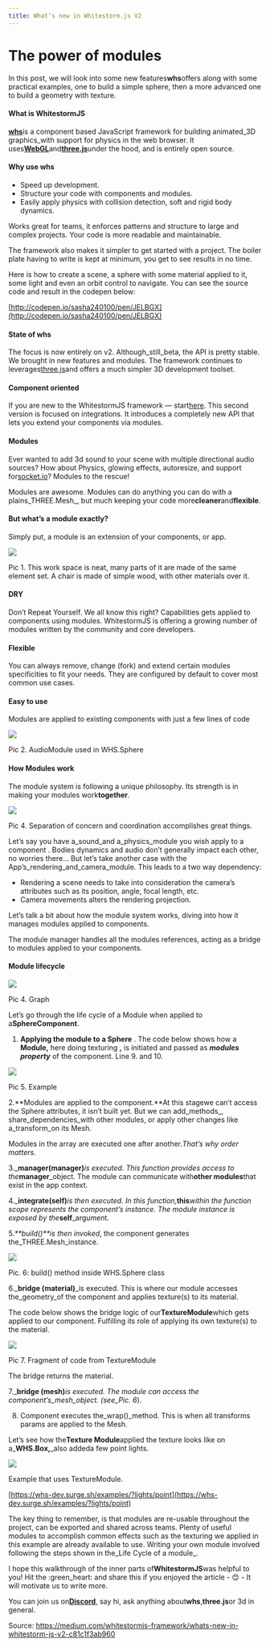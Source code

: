 ```yaml
---
title: What’s new in Whitestorm.js V2
---
```


# The power of modules

In this post, we will look into some new features**whs**offers along with some practical examples, one to build a simple sphere, then a more advanced one to build a geometry with texture.

#### What is WhitestormJS

[**whs**](https://www.npmjs.com/package/whs)is a component based JavaScript framework for building animated_3D graphics_with support for physics in the web browser. It uses[**WebGL**](https://get.webgl.org/)and[**three.js**](http://threejs.org/)under the hood, and is entirely open source.

#### Why use whs

* Speed up development.
* Structure your code with components and modules.
* Easily apply physics with collision detection, soft and rigid body dynamics.

Works great for teams, it enforces patterns and structure to large and complex projects. Your code is more readable and maintainable.

The framework also makes it simpler to get started with a project. The boiler plate having to write is kept at minimum, you get to see results in no time.

Here is how to create a scene, a sphere with some material applied to it, some light and even an orbit control to navigate. You can see the source code and result in the codepen below:

[http://codepen.io/sasha240100/pen/JELBGX](http://codepen.io/sasha240100/pen/JELBGX)

#### State of whs

The focus is now entirely on v2. Although_still_beta, the API is pretty stable. We brought in new features and modules. The framework continues to leverages[three.js](http://three.js/)and offers a much simpler 3D development toolset.

#### Component oriented

If you are new to the WhitestormJS framework — start[here](https://whsjs.readme.io/docs). This second version is focused on integrations. It introduces a completely new API that lets you extend your components via modules.

#### Modules

Ever wanted to add 3d sound to your scene with multiple directional audio sources? How about Physics, glowing effects, autoresize, and support for[socket.io](http://socket.io/)? Modules to the rescue!

Modules are awesome. Modules can do anything you can do with a plains_THREE.Mesh_, but much keeping your code more**cleaner**and**flexible**.

#### But what’s a module exactly?

Simply put, a module is an extension of your components, or app.

![](http://img2.tuicool.com/QNvmyuJ.jpg!web)

Pic 1. This work space is neat, many parts of it are made of the same element set. A chair is made of simple wood, with other materials over it.

#### DRY

Don’t Repeat Yourself. We all know this right? Capabilities gets applied to components using modules. WhitestormJS is offering a growing number of modules written by the community and core developers.

#### Flexible

You can always remove, change \(fork\) and extend certain modules specificities to fit your needs. They are configured by default to cover most common use cases.

#### Easy to use

Modules are applied to existing components with just a few lines of code

![](http://img0.tuicool.com/fQRRNvz.png!web)

Pic 2. AudioModule used in WHS.Sphere

#### How Modules work

The module system is following a unique philosophy. Its strength is in making your modules work**together**.

![](http://img2.tuicool.com/Ebme22J.jpg!web)

Pic 4. Separation of concern and coordination accomplishes great things.

Let’s say you have a_sound_and a_physics_module you wish apply to a component . Bodies dynamics and audio don’t generally impact each other, no worries there… But let’s take another case with the App’s_rendering_and_camera_module. This leads to a two way dependency:

* Rendering a scene needs to take into consideration the camera’s attributes such as its position, angle, focal length, etc.
* Camera movements alters the rendering projection.

Let’s talk a bit about how the module system works, diving into how it manages modules applied to components.

The module manager handles all the modules references, acting as a bridge to modules applied to your components.

#### Module lifecycle

![](http://img2.tuicool.com/jU7bYrv.png!web)

Pic 4. Graph

Let’s go through the life cycle of a Module when applied to a**SphereComponent**.

1. **Applying the module to a Sphere**
. The code below shows how a
**Module,**
here doing texturing
**,**
is initiated and passed as
_**modules property**_
of the component. Line 9. and 10.

![](http://img0.tuicool.com/MNrIBrr.png!web)

Pic 5. Example

2.**Modules are applied to the component.**At this stagewe can’t access the Sphere attributes, it isn’t built yet. But we can add_methods_, share_dependencies_with other modules, or apply other changes like a_transform_on its Mesh.

Modules in the array are executed one after another._That’s why order matters._

3._**manager\(manager\)**_is executed. This function provides access to the_**manager**_object. The module can communicate with**other modules**that exist in the app context.

4._**integrate\(self\)**_is then executed. In this function,_**this**_within the function scope represents the component’s instance. The module instance is exposed by the_**self**_argument.

5._**build\(\)**is then invoked_, the component generates the_THREE.Mesh_instance.

![](http://img2.tuicool.com/qqm6f2A.png!web)

Pic. 6: build\(\) method inside WHS.Sphere class

6._**bridge \(material\)**_is executed. This is where our module accesses the_geometry_of the component and applies texture\(s\) to its material.

The code below shows the bridge logic of our**TextureModule**which gets applied to our component. Fulfilling its role of applying its own texture\(s\) to the material.

![](http://img2.tuicool.com/iE7neqF.png!web)

Pic 7. Fragment of code from TextureModule

The bridge returns the material.

7._**bridge \(mesh\)**_is executed. The module can access the component’s_mesh_object. \(see_Pic. 6_\).

8. Component executes the_wrap\(\)_method. This is when all transforms params are applied to the Mesh.

Let’s see how the**Texture Module**applied the texture looks like on a_**WHS.Box,**_also addeda few point lights.

![](http://img0.tuicool.com/yeiAza3.png!web)

Example that uses TextureModule.

[https://whs-dev.surge.sh/examples/?lights/point](https://whs-dev.surge.sh/examples/?lights/point)

The key thing to remember, is that modules are re-usable throughout the project, can be exported and shared across teams. Plenty of useful modules to accomplish common effects such as the texturing we applied in this example are already available to use. Writing your own module involved following the steps shown in the_Life Cycle of a module_.

I hope this walkthrough of the inner parts of**WhitestormJS**was helpful to you! Hit the :green\_heart: and share this if you enjoyed the article - :blush: - It will motivate us to write more.

You can join us on[**Discord**](https://discordapp.com/invite/frNetGE), say hi, ask anything about**whs**,**three.js**or 3d in general.


Source:  https://medium.com/whitestormjs-framework/whats-new-in-whitestorm-js-v2-c81c1f3ab960